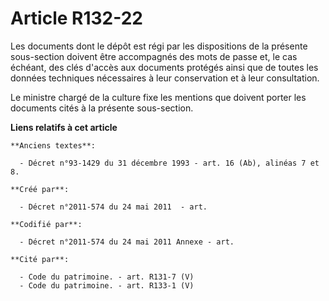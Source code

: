 # Article R132-22

Les documents dont le dépôt est régi par les dispositions de la présente sous-section doivent être accompagnés des mots de
passe et, le cas échéant, des clés d'accès aux documents protégés ainsi que de toutes les données techniques nécessaires à
leur conservation et à leur consultation.

Le ministre chargé de la culture fixe les mentions que doivent porter les documents cités à la présente sous-section.

**Liens relatifs à cet article**

	**Anciens textes**:

	  - Décret n°93-1429 du 31 décembre 1993 - art. 16 (Ab), alinéas 7 et 8.

	**Créé par**:

	  - Décret n°2011-574 du 24 mai 2011  - art.

	**Codifié par**:

	  - Décret n°2011-574 du 24 mai 2011 Annexe - art.

	**Cité par**:

	  - Code du patrimoine. - art. R131-7 (V)
	  - Code du patrimoine. - art. R133-1 (V)
